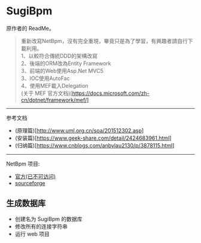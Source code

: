 # SugiBpm
原作者的 ReadMe。
> 重新改寫NetBpm，沒有完全重現，畢竟只是為了學習，有興趣者請自行下載利用。    
> 1、以較符合傳統DDD的架構改寫   
> 2、後端的ORM改為Entity Framework   
> 3、前端的Web使用Asp.Net MVC5   
> 3、IOC使用AutoFac   
> 4、使用MEF載入Delegation    
> (关于 MEF 官方文档)[https://docs.microsoft.com/zh-cn/dotnet/framework/mef/]
-----
参考文档
- (原理篇)[http://www.uml.org.cn/soa/201512302.asp]
- (安装篇)[https://www.geek-share.com/detail/2424683961.html]
- (归纳篇)[https://www.cnblogs.com/anbylau2130/p/3878115.html]

-----
NetBpm 项目: 
- [官方(已不可访问)](http://www.netbpm.org)
- [sourceforge](https://sourceforge.net/projects/netbpm/)

## 生成数据库
- 创建名为 SugiBpm 的数据库
- 修改所有的连接字符串
- 运行 web 项目



